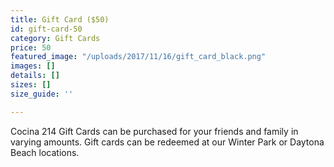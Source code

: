 ```yaml
---
title: Gift Card ($50)
id: gift-card-50
category: Gift Cards
price: 50
featured_image: "/uploads/2017/11/16/gift_card_black.png"
images: []
details: []
sizes: []
size_guide: ''

---
```

Cocina 214 Gift Cards can be purchased for your friends and family in varying amounts. Gift cards can be redeemed at our Winter Park or Daytona Beach locations.
